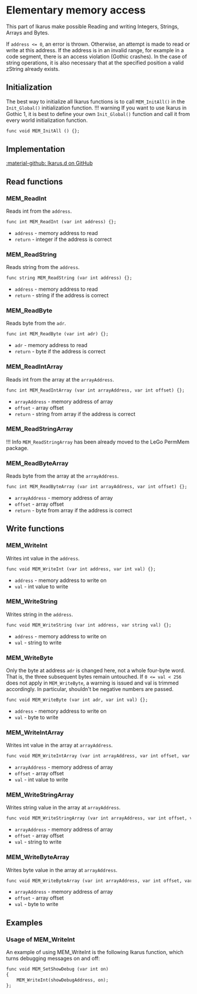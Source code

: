 # Elementary memory access
This part of Ikarus make possible Reading and writing Integers, Strings, Arrays and Bytes.

If `address <= 0`, an error is thrown. Otherwise, an attempt is made to read or write at this address.
If the address is in an invalid range, for example in a
code segment, there is an access violation (Gothic crashes).
In the case of string operations, it is also necessary that at the specified position
a valid zString already exists.

## Initialization
The best way to initialize all Ikarus functions is to call `MEM_InitAll()` in the `Init_Global()` initialization function. 
!!! warning
    If you want to use Ikarus in Gothic 1, it is best to define your own `Init_Global()` function and call it from every world initialization function.

```dae
func void MEM_InitAll () {};
```

## Implementation
[:material-github: Ikarus.d on GitHub](https://github.com/Lehona/Ikarus/blob/master/Ikarus.d)

## Read functions

### MEM_ReadInt
Reads int from the `address`.
```dae
func int MEM_ReadInt (var int address) {};
```

- `address` - memory address to read
- `return` - integer if the address is correct

### MEM_ReadString
Reads string from the `address`.
```dae
func string MEM_ReadString (var int address) {};
```

- `address` - memory address to read
- `return` - string if the address is correct

### MEM_ReadByte
Reads byte from the `adr`.
```dae
func int MEM_ReadByte (var int adr) {};
```

- `adr` - memory address to read
- `return` - byte if the address is correct

### MEM_ReadIntArray
Reads int from the array at the `arrayAddress`.
```dae
func int MEM_ReadIntArray (var int arrayAddress, var int offset) {};
```

- `arrayAddress` - memory address of array
- `offset` - array offset
- `return` - string from array if the address is correct

### MEM_ReadStringArray
!!! Info
    `MEM_ReadStringArray` has been already moved to the LeGo PermMem package.

### MEM_ReadByteArray
Reads byte from the array at the `arrayAddress`.
```dae
func int MEM_ReadByteArray (var int arrayAddress, var int offset) {};
```

- `arrayAddress` - memory address of array
- `offset` - array offset
- `return` - byte from array if the address is correct

## Write functions

### MEM_WriteInt
Writes int value in the `address`.
```dae
func void MEM_WriteInt (var int address, var int val) {};
```

- `address` - memory address to write on
- `val` - int value to write

### MEM_WriteString
Writes string in the `address`.
```dae
func void MEM_WriteString (var int address, var string val) {};
```

- `address` - memory address to write on
- `val` - string to write

### MEM_WriteByte
Only the byte at address `adr` is changed here, not a whole four-byte word. That is, the three subsequent bytes remain untouched.
If `0 <= val < 256` does not apply in `MEM_WriteByte`, a warning is issued and val is trimmed accordingly. In particular, shouldn't be negative numbers are passed.
```dae
func void MEM_WriteByte (var int adr, var int val) {};
```

- `address` - memory address to write on
- `val` - byte to write

### MEM_WriteIntArray
Writes int value in the array at `arrayAddress`.
```dae
func void MEM_WriteIntArray (var int arrayAddress, var int offset, var int value) {};
```

- `arrayAddress` - memory address of array
- `offset` - array offset
- `val` - int value to write

### MEM_WriteStringArray
Writes string value in the array at `arrayAddress`.
```dae
func void MEM_WriteStringArray (var int arrayAddress, var int offset, var string value) {};
```

- `arrayAddress` - memory address of array
- `offset` - array offset
- `val` - string to write

### MEM_WriteByteArray
Writes byte value in the array at `arrayAddress`.
```dae
func void MEM_WriteByteArray (var int arrayAddress, var int offset, var int value) {};
```

- `arrayAddress` - memory address of array
- `offset` - array offset
- `val` - byte to write

## Examples

### Usage of MEM_WriteInt
An example of using MEM_WriteInt is the following Ikarus function, which turns debugging messages on and off:
```dae
func void MEM_SetShowDebug (var int on)
{
    MEM_WriteInt(showDebugAddress, on);
};
```

